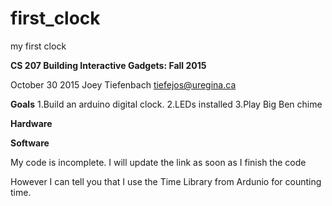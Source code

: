 # first_clock
my first clock


<b>CS 207 Building Interactive Gadgets: Fall 2015</b>

October 30 2015
Joey Tiefenbach
tiefejos@uregina.ca



<b>Goals</b>
1.Build an arduino digital clock.
2.LEDs installed
3.Play Big Ben chime 




<b>Hardware</b>


<b>Software</b>

My code is incomplete. I will update the link as soon as I finish the code

However I can tell you that I use the Time Library from Ardunio for counting time.






